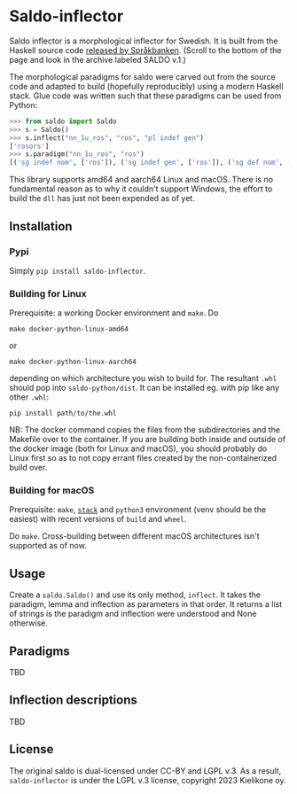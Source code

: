 # Saldo-inflector

Saldo inflector is a morphological inflector for Swedish. It is built from the Haskell source code [released by Språkbanken](https://spraakbanken.gu.se/resurser/saldo). (Scroll to the bottom of the page and look in the archive labeled SALDO v.1.)

The morphological paradigms for saldo were carved out from the source code and adapted to build (hopefully reproducibly) using a modern Haskell stack. Glue code was written such that these paradigms can be used from Python:

```python
>>> from saldo import Saldo
>>> s = Saldo()
>>> s.inflect("nn_1u_ros", "ros", "pl indef gen")
['rosors']
>>> s.paradigm("nn_1u_ros", "ros")
[('sg indef nom', ['ros']), ('sg indef gen', ['ros']), ('sg def nom', ['rosen']), ('sg def gen', ['rosens']), ('pl indef nom', ['rosor']), ('pl indef gen', ['rosors']), ('pl def nom', ['rosorna']), ('pl def gen', ['rosornas']), ('comp', ['ros-', 'ros'])]
```

This library supports amd64 and aarch64 Linux and macOS. There is no fundamental reason as to why it couldn't support Windows, the effort to build the `dll` has just not been expended as of yet.

## Installation

### Pypi

Simply `pip install saldo-inflector`.

### Building for Linux

Prerequisite: a working Docker environment and `make`. Do

```shell
make docker-python-linux-amd64
```

or

```shell
make docker-python-linux-aarch64
```

depending on which architecture you wish to build for. The resultant `.whl` should pop into `saldo-python/dist`. It can be installed eg. with pip like any other `.whl`:

```shell
pip install path/to/the.whl
```

NB: The docker command copies the files from the subdirectories and the Makefile over to the container. If you are building both inside and outside of the docker image (both for Linux and macOS), you should probably do Linux first so as to not copy errant files created by the non-containerized build over.

### Building for macOS

Prerequisite: `make`, [`stack`](https://docs.haskellstack.org/en/stable/) and `python3` environment (venv should be the easiest) with recent versions of `build` and `wheel`.

Do `make`. Cross-building between different macOS architectures isn't supported as of now.

## Usage

Create a `saldo.Saldo()` and use its only method, `inflect`. It takes the paradigm, lemma and inflection as parameters in that order. It returns a list of strings is the paradigm and inflection were understood and None otherwise.

## Paradigms

TBD

## Inflection descriptions

TBD

## License

The original saldo is dual-licensed under CC-BY and LGPL v.3. As a result, `saldo-inflector` is under the LGPL v.3 license, copyright 2023 Kielikone oy.
